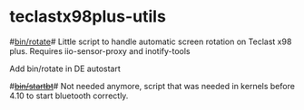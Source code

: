 # teclastx98plus-utils
#[bin/rotate](https://github.com/demolitions/teclastx98plus-utils/blob/master/bin/rotate)#
Little script to handle automatic screen rotation on Teclast x98 plus.
Requires iio-sensor-proxy and inotify-tools

Add bin/rotate in DE autostart


#~~[bin/startbt](https://github.com/demolitions/teclastx98plus-utils/blob/master/bin/startbt)~~#
Not needed anymore, script that was needed in kernels before 4.10 to start bluetooth correctly.
